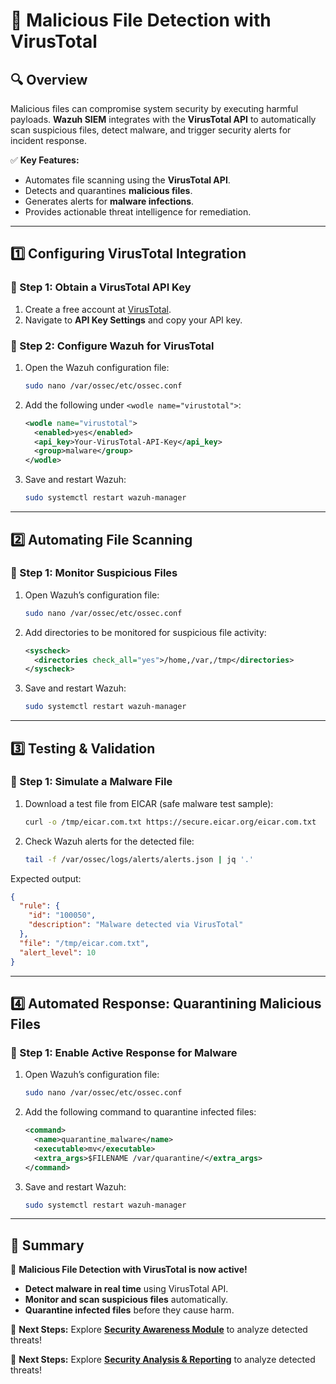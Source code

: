 # 🦠 Malicious File Detection with VirusTotal

## 🔍 Overview
Malicious files can compromise system security by executing harmful payloads. **Wazuh SIEM** integrates with the **VirusTotal API** to automatically scan suspicious files, detect malware, and trigger security alerts for incident response.

✅ **Key Features:**
- Automates file scanning using the **VirusTotal API**.
- Detects and quarantines **malicious files**.
- Generates alerts for **malware infections**.
- Provides actionable threat intelligence for remediation.

---

## 1️⃣ Configuring VirusTotal Integration
### **🔹 Step 1: Obtain a VirusTotal API Key**
1. Create a free account at [VirusTotal](https://www.virustotal.com/).
2. Navigate to **API Key Settings** and copy your API key.

### **🔹 Step 2: Configure Wazuh for VirusTotal**
1. Open the Wazuh configuration file:
   ```bash
   sudo nano /var/ossec/etc/ossec.conf
   ```
2. Add the following under `<wodle name="virustotal">`:
   ```xml
   <wodle name="virustotal">
     <enabled>yes</enabled>
     <api_key>Your-VirusTotal-API-Key</api_key>
     <group>malware</group>
   </wodle>
   ```
3. Save and restart Wazuh:
   ```bash
   sudo systemctl restart wazuh-manager
   ```

---

## 2️⃣ Automating File Scanning
### **🔹 Step 1: Monitor Suspicious Files**
1. Open Wazuh’s configuration file:
   ```bash
   sudo nano /var/ossec/etc/ossec.conf
   ```
2. Add directories to be monitored for suspicious file activity:
   ```xml
   <syscheck>
     <directories check_all="yes">/home,/var,/tmp</directories>
   </syscheck>
   ```
3. Save and restart Wazuh:
   ```bash
   sudo systemctl restart wazuh-manager
   ```

---

## 3️⃣ Testing & Validation
### **🔹 Step 1: Simulate a Malware File**
1. Download a test file from EICAR (safe malware test sample):
   ```bash
   curl -o /tmp/eicar.com.txt https://secure.eicar.org/eicar.com.txt
   ```
2. Check Wazuh alerts for the detected file:
   ```bash
   tail -f /var/ossec/logs/alerts/alerts.json | jq '.'
   ```

Expected output:
```json
{
  "rule": {
    "id": "100050",
    "description": "Malware detected via VirusTotal"
  },
  "file": "/tmp/eicar.com.txt",
  "alert_level": 10
}
```

---

## 4️⃣ Automated Response: Quarantining Malicious Files
### **🔹 Step 1: Enable Active Response for Malware**
1. Open Wazuh’s configuration file:
   ```bash
   sudo nano /var/ossec/etc/ossec.conf
   ```
2. Add the following command to quarantine infected files:
   ```xml
   <command>
     <name>quarantine_malware</name>
     <executable>mv</executable>
     <extra_args>$FILENAME /var/quarantine/</extra_args>
   </command>
   ```
3. Save and restart Wazuh:
   ```bash
   sudo systemctl restart wazuh-manager
   ```

---

## 🎯 Summary
🚀 **Malicious File Detection with VirusTotal is now active!**
- **Detect malware in real time** using VirusTotal API.
- **Monitor and scan suspicious files** automatically.
- **Quarantine infected files** before they cause harm.

🔹 **Next Steps:** Explore **[Security Awareness Module](Security_Awareness_Module.md)** to analyze detected threats!

🔹 **Next Steps:** Explore **[Security Analysis & Reporting](Experimental_Results.md)** to analyze detected threats!
